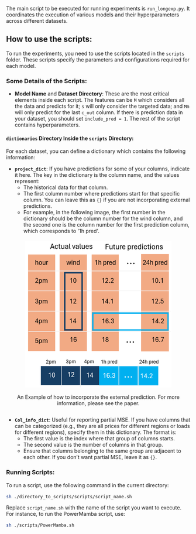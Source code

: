 
The main script to be executed for running experiments is `run_longexp.py`. It coordinates the execution of various models and their hyperparameters across different datasets.

## How to use the scripts:

To run the experiments, you need to use the scripts located in the `scripts` folder. These scripts specify the parameters and configurations required for each model.

### Some Details of the Scripts:
- **Model Name** and **Dataset Directory**: These are the most critical elements inside each script. The features can be `M` which considers all the data and predicts for it; `s` will only consider the targeted data; and `Mm` will only predict for the last `c_out` column. If there is prediction data in your dataset, you should set `include_pred = 1`. The rest of the script contains hyperparameters.
#### `dictionaries` Directory Inside the `scripts` Directory:
For each dataset, you can define a dictionary which contains the following information:
- **`project_dict`**: If you have predictions for some of your columns, indicate it here. The key in the dictionary is the column name, and the values represent:
  - The historical data for that column.
  - The first column number where predictions start for that specific column. You can leave this as `{}` if you are not incorporating external predictions.
  - For example, in the following image, the first number in the dictionary should be the column number for the wind column, and the second one is the column number for the first prediction column, which corresponds to '1h pred'.

<div style="text-align: center; margin-top: 20px;">
    <div style="display: inline-block; text-align: center;">
        <img src="time_series.png" alt="Performance Results" style="width:400px; height:400px;">
        <p>An Example of how to incorporate the external prediction. For more information, please see the paper.</p>
    </div>
</div>


- **`Col_info_dict`**: Useful for reporting partial MSE. If you have columns that can be categorized (e.g., they are all prices for different regions or loads for different regions), specify them in this dictionary. The format is:
  - The first value is the index where that group of columns starts.
  - The second value is the number of columns in that group.
  - Ensure that columns belonging to the same group are adjacent to each other. If you don’t want partial MSE, leave it as `{}`.

### Running Scripts:

To run a script, use the following command in the current directory:

```bash
sh ./directory_to_scripts/scripts/script_name.sh
```

Replace `script_name.sh` with the name of the script you want to execute. For instance, to run the PowerMamba script, use:

```bash
sh ./scripts/PowerMamba.sh
```
